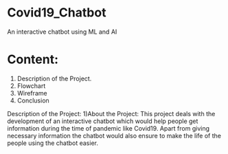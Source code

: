 # Covid19_Chatbot
An interactive chatbot using ML and AI
# Content:
1) Description of the Project.
2) Flowchart
3) Wireframe
4) Conclusion

Description of the Project:
1)About the Project:
This project deals with the development of an interactive chatbot which would help people get information during the time of pandemic like Covid19. Apart from giving necessary information the chatbot would also ensure to make the life of the people using the chatbot easier.

